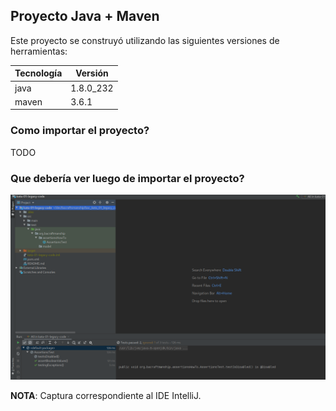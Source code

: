 ## Proyecto Java + Maven

Este proyecto se construyó utilizando las siguientes versiones de herramientas:

| Tecnología | Versión   |
| ---------- | -------   |
| java       | 1.8.0_232 |
| maven      | 3.6.1     |

### Como importar el proyecto?

TODO 

### Que debería ver luego de importar el proyecto?

![test_status](/tecnologias/java/maven/kata-01-legacy-code/images/test_status.png)

**NOTA**: Captura correspondiente al IDE IntelliJ.


